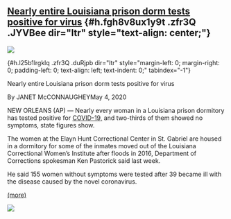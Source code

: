 
[Nearly entire Louisiana prison dorm tests positive for virus](https://www.google.com/url?q=https%3A%2F%2Fapnews.com%2Ff31d0a19272193a0f461eb96e5c3d23d&sa=D&sntz=1&usg=AFQjCNFQssOneK4_Dyh_eEQ9tHWcZPY4Hg) {#h.fgh8v8ux1y9t .zfr3Q .JYVBee dir="ltr" style="text-align: center;"}
-----------------------------------------------------------------------------------------------------------------------------------------------------------------------------------------------------------

[![](https://lh5.googleusercontent.com/S1FzdnZ6IDAPCZC0HSE9_go9EnU6tlQyFspTZNB9ff4jzIcf1LsFCM4JkF8AC5_3SBP7MoNkM_5fPFqn7WXsw7fTBu5ohXZO_elJvAqgzfzg19HbVTo=w1280)](https://www.google.com/url?q=https%3A%2F%2Fredcap.med.usc.edu%2Fsurveys%2F%3Fs%3DJ7KEL4YTKT&sa=D&sntz=1&usg=AFQjCNGgmJPVlIxKzdq9Pd16K5HC0kstRQ)

 {#h.l25b1lrgklq .zfr3Q .duRjpb dir="ltr" style="margin-left: 0; margin-right: 0; padding-left: 0; text-align: left; text-indent: 0;" tabindex="-1"}

[](#h.l25b1lrgklq)

Nearly entire Louisiana prison dorm tests positive for virus

By JANET McCONNAUGHEYMay 4, 2020

NEW ORLEANS (AP) — Nearly every woman in a Louisiana prison dormitory
has tested positive for
[COVID-19,](https://www.google.com/url?q=https%3A%2F%2Fapnews.com%2Ff46ba11bede71da4f20cc71a7532c007&sa=D&sntz=1&usg=AFQjCNFb0ixDNXL6qOdy5jaTC_s0qd_Rxg)
and two-thirds of them showed no symptoms, state figures show.

The women at the Elayn Hunt Correctional Center in St. Gabriel are
housed in a dormitory for some of the inmates moved out of the Louisiana
Correctional Women’s Institute after floods in 2016, Department of
Corrections spokesman Ken Pastorick said last week.

He said 155 women without symptoms were tested after 39 became ill with
the disease caused by the novel coronavirus.

[(more)](https://www.google.com/url?q=https%3A%2F%2Fapnews.com%2Ff31d0a19272193a0f461eb96e5c3d23d&sa=D&sntz=1&usg=AFQjCNFQssOneK4_Dyh_eEQ9tHWcZPY4Hg)

![](https://lh6.googleusercontent.com/JVI2EcrF23GuVibg0nEljM37zmKBd9HhvHqFIQtGClRmOtmBtt9_Mb9sP_wV5rXYX-YV_1UIrhKRAWZSa-1K1T5dV1ksXIa7N_XqJ5fhecOee2vJdA8=w1280)
